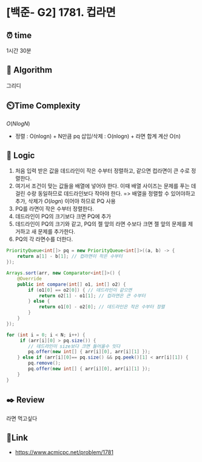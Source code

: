# [백준- G2] 1781. 컵라면

## ⏰  **time**
1시간 30분

## :pushpin: **Algorithm**
그리디

## ⏲️**Time Complexity**
$O(NlogN)$
- 정렬 : O(nlogn) + N만큼 pq 삽입/삭제 : O(nlogn) + 라면 합계 계산 O(n)

## :round_pushpin: **Logic**

1. 처음 입력 받은 값을 데드라인이 작은 수부터 정렬하고, 같으면 컵라면이 큰 수로 정렬한다.
2. 여기서 조건이 맞는 값들을 배열에 넣어야 한다. 이때 배열 사이즈는 문제를 푸는 데 걸린 수랑 동일하므로 데드라인보다 작아야 한다. 
    => 배열을 정렬할 수 있어야하고 추가, 삭제가 $O(logn)$ 이어야 하므로 PQ 사용
3. PQ를 라면이 작은 수부터 정렬한다.
4. 데드라인이 PQ의 크기보다 크면 PQ에 추가
5. 데드라인이 PQ의 크기와 같고, PQ의 젤 앞의 라면 수보다 크면
    젤 앞의 문제를 제거하고 새 문제를 추가한다.
6. PQ의 각 라면수를 더한다.

```java
PriorityQueue<int[]> pq = new PriorityQueue<int[]>((a, b) -> {
	return a[1] - b[1]; // 컵라면이 작은 수부터
});

Arrays.sort(arr, new Comparator<int[]>() {
	@Override
	public int compare(int[] o1, int[] o2) {
		if (o1[0] == o2[0]) { // 데드라인이 같으면
			return o2[1] - o1[1]; // 컵라면은 큰 수부터
		} else {
			return o1[0] - o2[0]; // 데드라인은 작은 수부터 정렬
		}
	}
});

for (int i = 0; i < N; i++) {
	 if (arr[i][0] > pq.size()) {
		// 데드라인이 size보다 크면 들어올수 잇다
		pq.offer(new int[] { arr[i][0], arr[i][1] });
	} else if (arr[i][0]== pq.size() && pq.peek()[1] < arr[i][1]) {
		pq.remove();
		pq.offer(new int[] { arr[i][0], arr[i][1] });
	}
}
```


## :black_nib: **Review**

라면 먹고싶다


## 📡**Link**
- https://www.acmicpc.net/problem/1781

